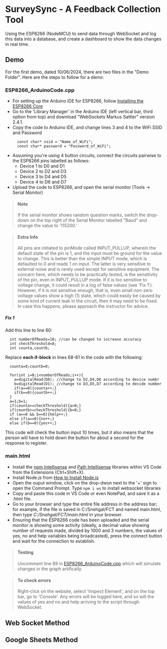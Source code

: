 # SurveySync - A Feedback Collection Tool

Using the ESP8266 (NodeMCU) to send data through WebSocket and log this data into a database, and create a dashboard to show the data changes in real time.

## Demo

For the first demo, dated 10/06/2024, there are two files in the "Demo Folder". Here are the steps to follow for a demo:
### ESP8266_ArduinoCode.cpp
- For setting up the Arduino IDE for ESP8266, follow [Installing the ESP8266 Core](https://lastminuteengineers.com/getting-started-with-esp8266/)
- Go to the 'Library Manager' in the Arduino IDE (left vertical bar, third option from top) and download "WebSockets Markus Sattler" version 2.4.1. 
- Copy the code to Arduino IDE, and change lines 3 and 4 to the WiFi SSID and Password
  ```
    const char* ssid = "Name_of_WiFi";
    const char* password = "Password_of_WiFi";
  ```
- Assuming you're using 4 button circuits, connect the circuits pairwise to the ESP8266 pins labelled as follows:
  - Device 1 to D0 and D1
  - Device 2 to D2 and D3
  - Device 3 to D4 and D5
  - Device 4 to D6 and D7
- Upload the code to ESP8266, and open the serial monitor (Tools -> Serial Monitor)
>#### Note
> If the serial monitor shows random question marks, switch the drop-down on the top right of the Serial Monitor labelled "Baud" and change the value to '115200.'

>#### Extra Info
>
>All pins are initiated to pinMode called INPUT_PULLUP, wherein the default state of the pin is 1, and the input must be ground for the value to change. This is better than the simple INPUT mode, which is defaulted to 0 and reads 1 on input. The latter is very sensitive to external noise and is rarely used except for sensitive equipment.
>The concern here, which needs to be practically tested, is the sensitivity of the pin, even in INPUT_PULLUP mode. If it is too sensitive to voltage change, it could result in a log of false values (see 'Fix 1'). However, if it is not sensitive enough, that is, even small non-zero voltage values show a high (1) state, which could easily be caused by some kind of current leak in the circuit, then it may need to be fixed. In case this happens, please approach the instructor for advice.
##### Fix 1
Add this line to line 60:
```
  int numberOfReads=10; //can be changed to increase accuracy
  int checkThreshold=8;
  int counta,countb;
```
Replace **each if-block** in lines 68-81 in the code with the following:
```
  counta=0;countb=0;

  for(int i=0;i<numberOfReads;i++){
    a=digitalRead(D0); //change to D2,D4,D6 according to device numbr
    b=digitalRead(D1); //change to D3,D5,D7 according to devide number
    if(a==0){counta++;}
    if(b==0){countb++;}
  }
  a=1;b=1;
  if(counta>=checkThreshold){a=0;}
  if(countb>=checkThreshold){b=0;}
  if (a==0 && b==0){help++;}
  else if(a==0){no++;}
  else if(b==0){yes++;}
```
This code will check the button input 10 times, but it also means that the person will have to hold down the button for about a second for the response to register.

### main.html
- Install the [npm Intellisense](https://marketplace.visualstudio.com/items?itemName=christian-kohler.npm-intellisense) and [Path Intellisense](https://marketplace.visualstudio.com/items?itemName=christian-kohler.path-intellisense) libraries within VS Code from the Extensions (Ctrl+Shift+X).
- Install Node.js from [How to Install Node.js](https://nodejs.org/en/learn/getting-started/how-to-install-nodejs)
- Open the ouput window, click on the drop-dwon next to the '+' sign to open the Command Prompt. Type ```npm i ws``` to install websocket libraries
- Copy and paste this code in VS Code or even NotePad, and save it as a .html file.
- Go to your browser and type the entire file address in the address bar; for example, if the file is saved in C:/Snehgal/FCT and named main.html, then type *C:/Snehgal/FCT/main.html* in your browser.
- Ensuring that the ESP8266 code has been uploaded and the serial monitor is showing some activity (ideally, a decimal value showing number of requests made, divided by 1000 and 3 numbers, the values of yes, no and help variables being broadcasted), press the connect button and wait for the connection to establish.

>#### Testing
>Uncomment line 89 in [ESP8266_ArduinoCode.cpp](https://github.com/Snehgal/Feedback-Collection-Tool/edit/main/Demo/ESP8266_ArduinoCode.cpp) which will simulate changes in the graph artifically.

>#### To check errors
>
>Right-click on the website, select 'Inspect Element', and on the top bar, go to 'Console'. Any errors will be logged here, and so will the values of yes  and no and help arriving to the script through WebSocket.

## Web Socket Method

## Google Sheets Method

